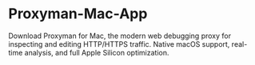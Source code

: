 # Proxyman-Mac-App
Download Proxyman for Mac, the modern web debugging proxy for inspecting and editing HTTP/HTTPS traffic. Native macOS support, real-time analysis, and full Apple Silicon optimization.
